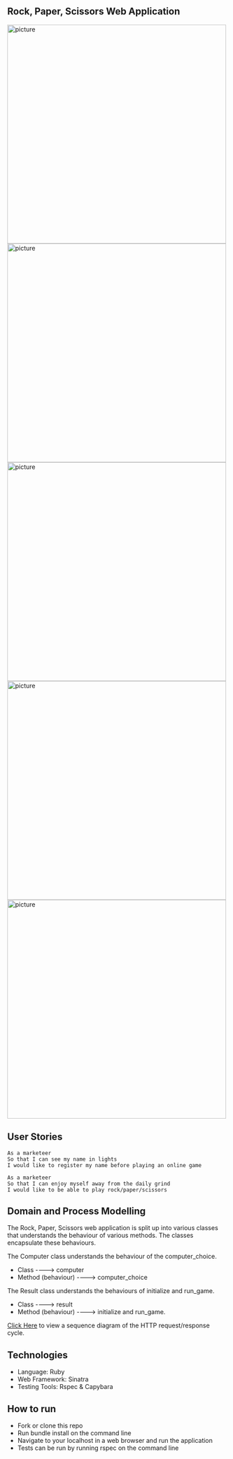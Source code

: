 ## Rock, Paper, Scissors Web Application

<img width="500" alt="picture" src="https://github.com/RichEwin/rps-challenge/blob/master/Images/Screenshot%202020-05-31%20at%2015.31.56.png?raw=true">

<img width="500" alt="picture" src="https://github.com/RichEwin/rps-challenge/blob/master/Images/Screenshot%202020-05-31%20at%2015.31.28.png?raw=true">

<img width="500" alt="picture" src="https://github.com/RichEwin/rps-challenge/blob/master/Images/Screenshot%202020-05-31%20at%2015.32.54.png?raw=true">

<img width="500" alt="picture" src="https://github.com/RichEwin/rps-challenge/blob/master/Images/Screenshot%202020-05-31%20at%2015.33.36.png?raw=true">

<img width="500" alt="picture" src="https://github.com/RichEwin/rps-challenge/blob/master/Images/Screenshot%202020-05-31%20at%2015.34.11.png?raw=true">

## User Stories

```
As a marketeer
So that I can see my name in lights
I would like to register my name before playing an online game

As a marketeer
So that I can enjoy myself away from the daily grind
I would like to be able to play rock/paper/scissors
```

## Domain and Process Modelling

The Rock, Paper, Scissors web application is split up into various classes that understands the behaviour of various methods. The classes encapsulate these behaviours. 

The Computer class understands the behaviour of the computer_choice.

- Class ----> computer
- Method (behaviour) ----> computer_choice 

The Result class understands the behaviours of initialize and run_game.

- Class ----> result
- Method (behaviour) ----> initialize and run_game.

[Click Here](https://github.com/RichEwin/rps-challenge/blob/master/Images/Screenshot%202020-05-31%20at%2013.05.20.png?raw=true) to view a sequence diagram of the HTTP request/response cycle.

## Technologies 

- Language: Ruby
- Web Framework: Sinatra
- Testing Tools: Rspec & Capybara

## How to run

- Fork or clone this repo
- Run bundle install on the command line
- Navigate to your localhost in a web browser and run the application
- Tests can be run by running rspec on the command line
